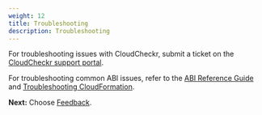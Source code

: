```yaml
---
weight: 12
title: Troubleshooting
description: Troubleshooting
---
```


For troubleshooting issues with CloudCheckr, submit a ticket on the [CloudCheckr support portal](https://spot.io/product/cloudcheckr/contact-us/).

For troubleshooting common ABI issues, refer to the [ABI Reference Guide](https://aws-abi.s3.amazonaws.com/guide/cfn-abi-aws-reference-guide/overview/index.html) and [Troubleshooting CloudFormation](https://docs.aws.amazon.com/AWSCloudFormation/latest/UserGuide/troubleshooting.html).


**Next:** Choose [Feedback](/feedback/index.html).